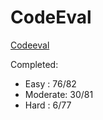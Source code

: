 # CodeEval
[Codeeval](https://www.codeeval.com)

Completed:
- Easy    : 76/82
- Moderate: 30/81
- Hard    : 6/77
